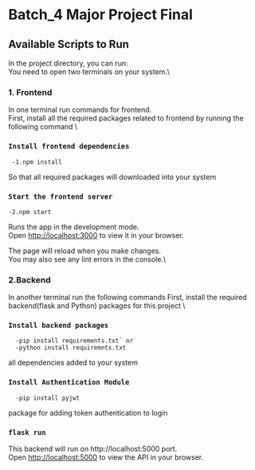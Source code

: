 # Batch_4 Major Project Final
## Available Scripts to Run

In the project directory, you can run:\
You need to open two terminals on your system.\
### 1. Frontend
In one terminal run commands for frontend.\
First, install all the required packages related to frontend by running the following command \
### `Install frontend dependencies`
     -1.npm install 
So that all required packages will downloaded into your system
### `Start the frontend server`
    -2.npm start

Runs the app in the development mode.\
Open [http://localhost:3000](http://localhost:3000) to view it in your browser.

The page will reload when you make changes.\
You may also see any lint errors in the console.\

### 2.Backend
In another terminal run the following commands
First, install the required backend(flask and Python) packages for this project \
### `Install backend packages`
      -pip install requirements.txt` or 
      -python install requiremnts.txt
all dependencies added to your system
### `Install Authentication Module`
      -pip install pyjwt
package for adding token authentication to login

### `flask run`
This backend will run on http://localhost:5000 port.\
Open [http://localhost:5000](http://localhost:5000) to view the API in your browser.
